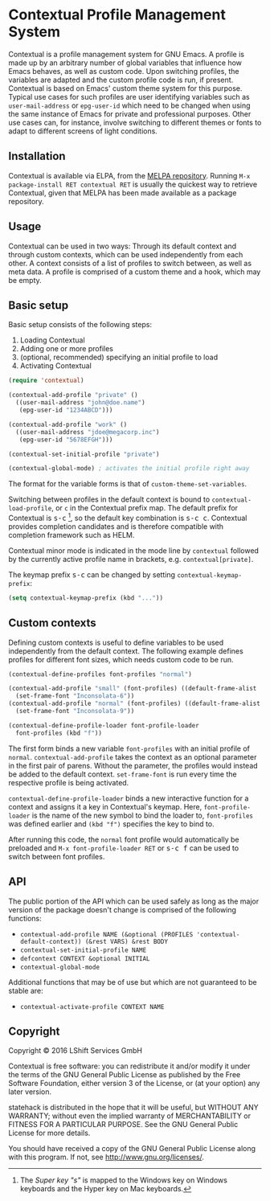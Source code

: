 # Contextual Profile Management System
Contextual is a profile management system for GNU Emacs. A profile is made up by
an arbitrary number of global variables that influence how Emacs behaves, as
well as custom code. Upon switching profiles, the variables are adapted and the
custom profile code is run, if present. Contextual is based on Emacs'
custom theme system for this purpose.
Typical use cases for such profiles are user identifying variables such as
`user-mail-address` or `epg-user-id` which need to be changed when using the
same instance of Emacs for private and professional purposes.
Other use cases can, for instance, involve switching to different themes or
fonts to adapt to different screens of light conditions.

## Installation
Contextual is available via ELPA, from the
[MELPA repository](https://github.com/milkypostman/melpa#usage).
Running `M-x package-install RET contextual RET` is usually the quickest way to
retrieve Contextual, given that MELPA has been made available as a package
repository.

## Usage
Contextual can be used in two ways: Through its default context and
through custom contexts, which can be used independently from each
other. A context consists of a list of profiles to switch between, as
well as meta data. A profile is comprised of a custom theme and a
hook, which may be empty.

## Basic setup
Basic setup consists of the following steps:

1. Loading Contextual
2. Adding one or more profiles
3. (optional, recommended) specifying an initial profile to load
4. Activating Contextual

```el
(require 'contextual)

(contextual-add-profile "private" ()
  ((user-mail-address "john@doe.name")
   (epg-user-id "1234ABCD")))

(contextual-add-profile "work" ()
  ((user-mail-address "jdoe@megacorp.inc")
   (epg-user-id "5678EFGH")))

(contextual-set-initial-profile "private")

(contextual-global-mode) ; activates the initial profile right away
```

The format for the variable forms is that of `custom-theme-set-variables`.

Switching between profiles in the default context is bound to
`contextual-load-profile`, or `c` in the Contextual prefix map. The default prefix for
Contextual is <kbd>s-c</kbd> [^super], so the default key combination is
<kbd>s-c c</kbd>. Contextual provides completion candidates and is
therefore compatible with completion framework such as HELM.

Contextual minor mode is indicated in the mode line by `contextual`
followed by the currently active profile name in brackets,
e.g. `contextual[private]`.

The keymap prefix <kbd>s-c</kbd> can be changed by setting
`contextual-keymap-prefix`:

```el
(setq contextual-keymap-prefix (kbd "..."))
```

[^super]: The _Super key "s"_ is mapped to the Windows key on Windows
keyboards and the Hyper key on Mac keyboards.

## Custom contexts
Defining custom contexts is useful to define variables to be used
independently from the default context. The following example defines
profiles for different font sizes, which needs custom code to be run.

```el
(contextual-define-profiles font-profiles "normal")

(contextual-add-profile "small" (font-profiles) ((default-frame-alist '((font . "Inconsolata-6"))))
  (set-frame-font "Inconsolata-6"))
(contextual-add-profile "normal" (font-profiles) ((default-frame-alist '((font . "Inconsolata-9"))))
  (set-frame-font "Inconsolata-9"))

(contextual-define-profile-loader font-profile-loader
  font-profiles (kbd "f"))
```

The first form binds a new variable `font-profiles` with an initial profile
of `normal`. `contextual-add-profile` takes the context as an optional parameter
in the first pair of parens. Without the parameter, the profiles would instead
be added to the default context. `set-frame-font` is run every time the
respective profile is being activated.

`contextual-define-profile-loader` binds a new interactive function for a
context and assigns it a key in Contextual's keymap. Here,
`font-profile-loader` is the name of the new symbol to bind the loader
to, `font-profiles` was defined earlier and `(kbd "f")` specifies the
key to bind to.

After running this code, the `normal` font profile would automatically be
preloaded and `M-x font-profile-loader RET` or <kbd>s-c f</kbd> can
be used to switch between font profiles.

## API
The public portion of the API which can be used safely as long as the major version
of the package doesn't change is comprised of the following functions:

- `contextual-add-profile NAME (&optional (PROFILES 'contextual-default-context)) (&rest VARS) &rest BODY`
- `contextual-set-initial-profile NAME`
- `defcontext CONTEXT &optional INITIAL`
- `contextual-global-mode`

Additional functions that may be of use but which are not guaranteed to be
stable are:

- `contextual-activate-profile CONTEXT NAME`

## Copyright
Copyright © 2016 LShift Services GmbH

Contextual is free software: you can redistribute it and/or modify
it under the terms of the GNU General Public License as published by
the Free Software Foundation, either version 3 of the License, or
(at your option) any later version.

statehack is distributed in the hope that it will be useful,
but WITHOUT ANY WARRANTY; without even the implied warranty of
MERCHANTABILITY or FITNESS FOR A PARTICULAR PURPOSE.  See the
GNU General Public License for more details.

You should have received a copy of the GNU General Public License
along with this program.  If not, see <http://www.gnu.org/licenses/>.

